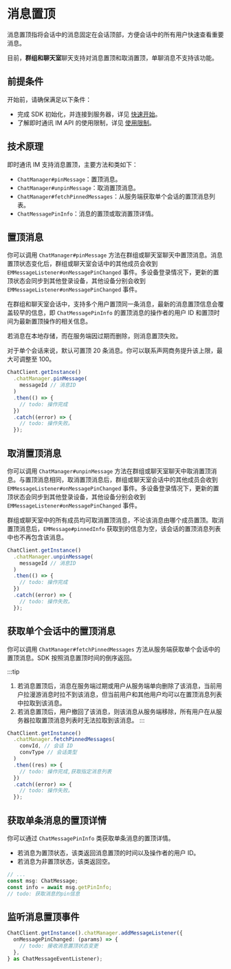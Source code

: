 # 消息置顶

消息置顶指将会话中的消息固定在会话顶部，方便会话中的所有用户快速查看重要消息。

目前，**群组和聊天室**聊天支持对消息置顶和取消置顶，单聊消息不支持该功能。

## 前提条件

开始前，请确保满足以下条件：

- 完成 SDK 初始化，并连接到服务器，详见 [快速开始](quickstart.html)。
- 了解即时通讯 IM API 的使用限制，详见 [使用限制](/product/limitation.html)。

## 技术原理

即时通讯 IM 支持消息置顶，主要方法和类如下：

- `ChatManager#pinMessage`：置顶消息。
- `ChatManager#unpinMessage`：取消置顶消息。
- `ChatManager#fetchPinnedMessages`：从服务端获取单个会话的置顶消息列表。
- `ChatMessagePinInfo`：消息的置顶或取消置顶详情。

## 置顶消息

你可以调用 `ChatManager#pinMessage` 方法在群组或聊天室聊天中置顶消息。消息置顶状态变化后，群组或聊天室会话中的其他成员会收到 `EMMessageListener#onMessagePinChanged` 事件。多设备登录情况下，更新的置顶状态会同步到其他登录设备，其他设备分别会收到 `EMMessageListener#onMessagePinChanged` 事件。

在群组和聊天室会话中，支持多个用户置顶同一条消息，最新的消息置顶信息会覆盖较早的信息，即 `ChatMessagePinInfo` 的置顶消息的操作者的用户 ID 和置顶时间为最新置顶操作的相关信息。

若消息在本地存储，而在服务端因过期而删除，则消息置顶失败。

对于单个会话来说，默认可置顶 20 条消息。你可以联系声网商务提升该上限，最大可调整至 100。

```typescript
ChatClient.getInstance()
  .chatManager.pinMessage(
    messageId // 消息ID
  )
  .then(() => {
    // todo: 操作完成
  })
  .catch((error) => {
    // todo: 操作失败。
  });
```

## 取消置顶消息

你可以调用 `ChatManager#unpinMessage` 方法在群组或聊天室聊天中取消置顶消息。与置顶消息相同，取消置顶消息后，群组或聊天室会话中的其他成员会收到 `EMMessageListener#onMessagePinChanged` 事件。多设备登录情况下，更新的置顶状态会同步到其他登录设备，其他设备分别会收到 `EMMessageListener#onMessagePinChanged` 事件。

群组或聊天室中的所有成员均可取消置顶消息，不论该消息由哪个成员置顶。取消置顶消息后，`EMMessage#pinnedInfo` 获取到的信息为空，该会话的置顶消息列表中也不再包含该消息。

```typescript
ChatClient.getInstance()
  .chatManager.unpinMessage(
    messageId // 消息ID
  )
  .then(() => {
    // todo: 操作完成
  })
  .catch((error) => {
    // todo: 操作失败。
  });
```

## 获取单个会话中的置顶消息

你可以调用 `ChatManager#fetchPinnedMessages` 方法从服务端获取单个会话中的置顶消息。SDK 按照消息置顶时间的倒序返回。

:::tip

1. 若消息置顶后，消息在服务端过期或用户从服务端单向删除了该消息，当前用户拉漫游消息时拉不到该消息，但当前用户和其他用户均可以在置顶消息列表中拉取到该消息。
2. 若消息置顶后，用户撤回了该消息，则该消息从服务端移除，所有用户在从服务器拉取置顶消息列表时无法拉取到该消息。
   :::

```typescript
ChatClient.getInstance()
  .chatManager.fetchPinnedMessages(
    convId, // 会话 ID
    convType // 会话类型
  )
  .then((res) => {
    // todo: 操作完成,获取指定消息列表
  })
  .catch((error) => {
    // todo: 操作失败。
  });
```

## 获取单条消息的置顶详情

你可以通过 `ChatMessagePinInfo` 类获取单条消息的置顶详情。

- 若消息为置顶状态，该类返回消息置顶的时间以及操作者的用户 ID。
- 若消息为非置顶状态，该类返回空。

```typescript
// ...
const msg: ChatMessage;
const info = await msg.getPinInfo;
// todo: 获取消息的pin信息
```

## 监听消息置顶事件

```typescript
ChatClient.getInstance().chatManager.addMessageListener({
  onMessagePinChanged: (params) => {
    // todo: 接收消息置顶状态变更
  },
} as ChatMessageEventListener);
```
